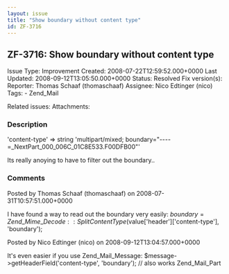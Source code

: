 ```yaml
---
layout: issue
title: "Show boundary without content type"
id: ZF-3716
---
```


ZF-3716: Show boundary without content type
-------------------------------------------

 Issue Type: Improvement Created: 2008-07-22T12:59:52.000+0000 Last Updated: 2008-09-12T13:05:50.000+0000 Status: Resolved Fix version(s): 
 Reporter:  Thomas Schaaf (thomaschaaf)  Assignee:  Nico Edtinger (nico)  Tags: - Zend\_Mail
 
 Related issues: 
 Attachments: 
### Description

'content-type' => string 'multipart/mixed; boundary="----=\_NextPart\_000\_006C\_01C8E533.F00DFB00"'

Its really anoying to have to filter out the boundary..

 

 

### Comments

Posted by Thomas Schaaf (thomaschaaf) on 2008-07-31T10:57:51.000+0000

I have found a way to read out the boundary very easily: $boundary = Zend\_Mime\_Decode::SplitContentType($value['header']['content-type'], 'boundary');

 

 

Posted by Nico Edtinger (nico) on 2008-09-12T13:04:57.000+0000

It's even easier if you use Zend\_Mail\_Message: $message->getHeaderField('content-type', 'boundary'); // also works Zend\_Mail\_Part

 

 